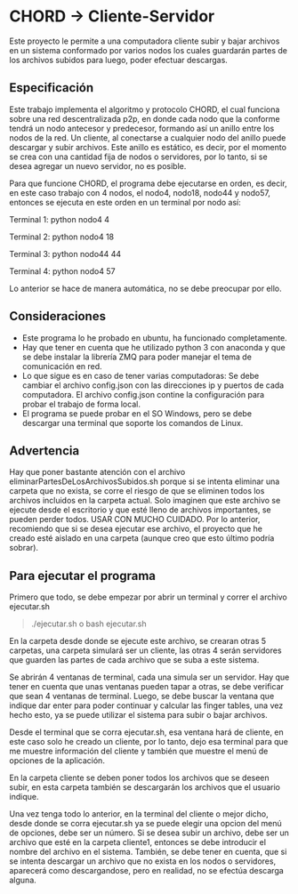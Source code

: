 ﻿# CHORD -> Cliente-Servidor
Este proyecto le permite a una computadora cliente subir y bajar archivos en un sistema conformado por varios nodos los cuales guardarán partes de los archivos subidos para luego, poder efectuar descargas.

## Especificación

Este trabajo implementa el algoritmo y protocolo CHORD, el cual funciona sobre una red descentralizada p2p, en
donde cada nodo que la conforme tendrá un nodo antecesor y predecesor, formando así un anillo entre los nodos de
la red. Un cliente, al conectarse a cualquier nodo del anillo puede descargar y subir archivos. Este anillo es estático,
es decir, por el momento se crea con una cantidad fija de nodos o servidores, por lo tanto, si se desea agregar un
nuevo servidor, no es posible.

Para que funcione CHORD, el programa debe ejecutarse en orden, es decir, en este caso trabajo con 4 nodos,
el nodo4, nodo18, nodo44 y nodo57, entonces se ejecuta en este orden en un terminal por nodo así:

Terminal 1:
python nodo4 4

Terminal 2:
python nodo4 18

Terminal 3:
python nodo44 44

Terminal 4:
python nodo4 57

Lo anterior se hace de manera automática, no se debe preocupar por ello.


## Consideraciones

* Este programa lo he probado en ubuntu, ha funcionado completamente. 
* Hay que tener en cuenta que he utilizado python 3 con anaconda y que se debe instalar la librería ZMQ para
poder manejar el tema de comunicación en red. 
* Lo que sigue es en caso de tener varias computadoras:
Se debe cambiar el archivo config.json con las direcciones ip y puertos de cada computadora. El archivo config.json
contine la configuración para probar el trabajo de forma local.
* El programa se puede probar en el SO Windows, pero se debe descargar una terminal
que soporte los comandos de Linux.

## Advertencia

Hay que poner bastante atención con el archivo eliminarPartesDeLosArchivosSubidos.sh
porque si se intenta eliminar una carpeta que no exista, se corre el riesgo de que se
eliminen todos los archivos incluidos en la carpeta actual. Solo imaginen que este archivo
se ejecute desde el escritorio y que esté lleno de archivos importantes, se pueden perder
todos. USAR CON MUCHO CUIDADO. 
Por lo anterior, recomiendo que si se desea ejecutar ese archivo, el proyecto que he creado
esté aislado en una carpeta (aunque creo que esto último podría sobrar).

## Para ejecutar el programa

Primero que todo, se debe empezar por abrir un terminal y correr el archivo ejecutar.sh

> ./ejecutar.sh o bash ejecutar.sh

En la carpeta desde donde se ejecute este archivo, se crearan otras 5 carpetas, una carpeta
simulará ser un cliente, las otras 4 serán servidores que guarden las partes de cada archivo
que se suba a este sistema.

Se abrirán 4 ventanas de terminal, cada una simula ser un servidor. Hay que tener en cuenta
que unas ventanas pueden tapar a otras, se debe verificar que sean 4 ventanas de terminal.
Luego, se debe buscar la ventana que indique dar enter para poder continuar y calcular las
finger tables, una vez hecho esto, ya se puede utilizar el sistema para subir o bajar archivos.

Desde el terminal que se corra ejecutar.sh, esa ventana hará de cliente, en este caso solo he
creado un cliente, por lo tanto, dejo esa terminal para que me muestre información del cliente
y también que muestre el menú de opciones de la aplicación.

En la carpeta cliente se deben poner todos los archivos que se deseen subir, en esta carpeta
también se descargarán los archivos que el usuario indique.

Una vez tenga todo lo anterior, en la terminal del cliente o mejor dicho, desde donde se corra
ejecutar.sh ya se puede elegir una opcion del menú de opciones, debe ser un número. Si se desea
subir un archivo, debe ser un archivo que esté en la carpeta cliente1, entonces se debe introducir
el nombre del archivo en el sistema. También, se debe tener en cuenta, que si se intenta descargar
un archivo que no exista en los nodos o servidores, aparecerá como descargandose, pero en realidad,
no se efectúa descarga alguna.
